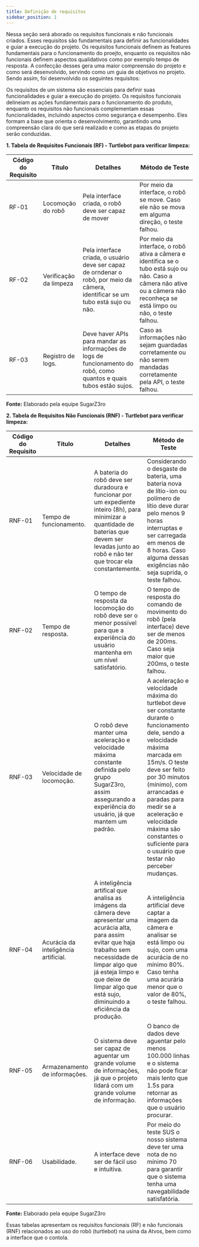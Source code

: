 ```yaml
---
title: Definição de requisitos
sidebar_position: 1
---
```


Nessa seção será aborado os requisitos funcionais e não funcionais criados. Esses requisitos são fundamentais para definir as funcionalidades e guiar a execução do projeto. Os requisitos funcionais definem as features fundamentais para o funcionamento do proejto, enquanto os requisitos não funcionais definem aspectos qualidativos como por exemplo tempo de resposta. A confecção desses gera uma maior compreensão do projeto e como será desenvolvido, servindo como um guia de objetivos no projeto. Sendo assim, foi desenvolvido os seguintes requisitos:

Os requisitos de um sistema são essenciais para definir suas funcionalidades e guiar a execução do projeto. Os requisitos funcionais delineiam as ações fundamentais para o funcionamento do produto, enquanto os requisitos não funcionais complementam essas funcionalidades, incluindo aspectos como segurança e desempenho. Eles formam a base que orienta o desenvolvimento, garantindo uma compreensão clara do que será realizado e como as etapas do projeto serão conduzidas.

**1. Tabela de Requisitos Funcionais (RF) - Turtlebot para verificar limpeza:**

| Código do Requisito | Título               | Detalhes                | Método de Teste        |
|----------------------|----------------------|-------------------------|------------------------|
| RF-01                | Locomoção do robô | Pela interface criada, o robô deve ser capaz de mover | Por meio da interface, o robô se move. Caso ele não se mova em alguma direção, o teste falhou. |
| RF-02                | Verificação da limpeza | Pela interface criada, o usuário deve ser capaz de orndenar o robô, por meio da câmera, identificar se um tubo está sujo ou não. | Por meio da interface, o robô ativa a câmera e identifica se o tubo está sujo ou não. Caso a câmera não ative ou a câmera não reconheça se está limpo ou não, o teste falhou.  |
| RF-03                | Registro de logs. | Deve haver APIs para mandar as informações de logs de funcionamento do robô, como quantos e quais tubos estão sujos. | Caso as informações não sejam guardadas corretamente ou não serem mandadas corretamente pela API, o teste falhou. |

**Fonte:** Elaborado pela equipe SugarZ3ro

**2. Tabela de Requisitos Não Funcionais (RNF) - Turtlebot para verificar limpeza:**

| Código do Requisito | Título               | Detalhes                | Método de Teste        |
|----------------------|----------------------|-------------------------|------------------------|
| RNF-01               | Tempo de funcionamento. | A bateria do robô deve ser duradoura e funcionar por um expediente inteiro (8h), para minimizar a quantidade de baterias que devem ser levadas junto ao robô e não ter que trocar ela constantemente. | Considerando o desgaste de bateria, uma bateria nova de lítio-ion ou polímero de lítio deve durar pelo menos 9 horas interruptas e ser carregada em menos de 8 horas. Caso alguma dessas exigências não seja suprida, o teste falhou.  |
| RNF-02               | Tempo de resposta. | O tempo de resposta da locomoção do robô deve ser o menor possível para que a experiência do usuário mantenha em um nível satisfatório. | O tempo de resposta do comando de movimento do robô (pela interface) deve ser de menos de 200ms. Caso seja maior que 200ms, o teste falhou. |
| RNF-03               | Velocidade de locomoção. | O robô deve manter uma aceleração e velocidade máxima constante definida pelo grupo SugarZ3ro, assim assegurando a experiência do usuário, já que mantem um padrão. | A aceleração e velocidade máxima do turtlebot deve ser constante durante o funcionamento dele, sendo a velocidade máxima marcada em 15m/s. O teste deve ser feito por 30 minutos (mínimo), com arrancadas e paradas para medir se a aceleração e velocidade máxima são constantes o suficiente para o usuário que testar não perceber mudanças.  |
| RNF-04               | Acurácia da inteligência artificial. | A inteligência artifical que analisa as imágens da câmera deve apresentar uma acurácia alta, para assim evitar que haja trabalho sem necessidade de limpar algo que já esteja limpo e que deixe de limpar algo que está sujo, diminuindo a eficiência da produção. | A inteligência artificial deve captar a imagem da câmera e analisar se está limpo ou sujo, com uma acurácia de no mínimo 80%. Caso tenha uma acurária menor que o valor de 80%, o teste falhou. |
| RNF-05               | Armazenamento de informações. | O sistema deve ser capaz de aguentar um grande volume de informações, já que o projeto lidará com um grande volume de informação. | O banco de dados deve aguentar pelo menos 100.000 linhas e o sistema não pode ficar mais lento que 1.5s para retornar as informações que o usuário procurar. |
| RNF-06               | Usabilidade. | A interface deve ser de fácil uso e intuitiva. | Por meio do teste SUS o nosso sistema deve ter uma nota de no mínimo 70 para garantir que o sistema tenha uma navegabilidade satisfatória. |

**Fonte:** Elaborado pela equipe SugarZ3ro

Essas tabelas apresentam os requisitos funcionais (RF) e não funcionais (RNF) relacionados ao uso do robô (turtlebot) na usina da Atvos, bem como a interface que o contola.